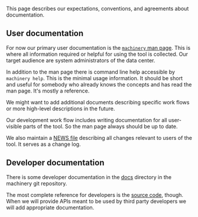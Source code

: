 This page describes our expectations, conventions, and agreements about documentation.

## User documentation

For now our primary user documentation is the [`machinery` man page](http://machinery-project.org/manual.html). This is where all information required or helpful for using the tool is collected. Our target audience are system administrators of the data center.

In addition to the man page there is command line help accessible by `machinery help`. This is the minimal usage information. It should be short and useful for somebody who already knows the concepts and has read the man page. It's mostly a reference.

We might want to add additional documents describing specific work flows or more high-level descriptions in the future.

Our development work flow includes writing documentation for all user-visible parts of the tool. So the man page always should be up to date.

We also maintain a [NEWS file](https://github.com/SUSE/machinery/blob/master/NEWS) describing all changes relevant to users of the tool. It serves as a change log.

## Developer documentation

There is some developer documentation in the [docs](https://github.com/SUSE/machinery/tree/master/docs) directory in the machinery git repository.

The most complete reference for developers is the [source code](https://github.com/SUSE/machinery), though. When we will provide APIs meant to be used by third party developers we will add appropriate documentation.
